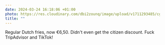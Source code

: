 ```yaml
---
date: 2024-03-24 16:18:06 +01:00
photo: https://res.cloudinary.com/dbi2zounq/image/upload/v1711293485/cg2wmymzkiruqqmwfp5l.jpg
title: ""
---
```

Regular Dutch fries, now €6,50. Didn't even get the citizen discount. Fuck TripAdvisor and TikTok!
